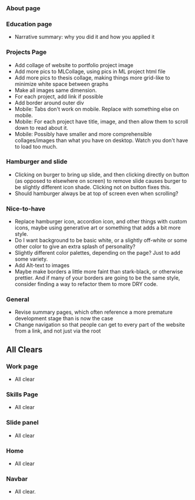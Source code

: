 

### About page

### Education page
* Narrative summary: why you did it and how you applied it

### Projects Page
* Add collage of website to portfolio project image
* Add more pics to MLCollage, using pics in ML project html file
* Add more pics to thesis collage, making things more grid-like to minimize white space between graphs
* Make all images same dimension.
* For each project, add link if possible
* Add border around outer div
* Mobile: Tabs don't work on mobile. Replace with something else on mobile.
* Mobile: For each project have title, image, and then allow them to scroll down to read about it.
* Mobile: Possibly have smaller and more comprehensible collages/images than what you have on desktop. Watch you don't have to load too much.

### Hamburger and slide
* Clicking on burger to bring up slide, and then clicking directly on button (as opposed to elsewhere on screen) to remove slide causes burger to be slightly different icon shade. Clicking not on button fixes this.
* Should hamburger always be at top of screen even when scrolling?

### Nice-to-have
* Replace hamburger icon, accordion icon, and other things with custom icons, maybe using generative art or something that adds a bit more style.
* Do I want background to be basic white, or a slightly off-white or some other color to give an extra splash of personality?
* Slightly different color palettes, depending on the page? Just to add some variety.
* Add Alt-text to images
* Maybe make borders a little more faint than stark-black, or otherwise prettier. And if many of your borders are going to be the same style, consider finding a way to refactor them to more DRY code.

### General
* Revise summary pages, which often reference a more premature development stage than is now the case
* Change navigation so that people can get to every part of the website from a link, and not just via the root

## All Clears

### Work page
* All clear

### Skills Page
* All clear

### Slide panel
* All clear

### Home
* All clear

### Navbar
* All clear.

